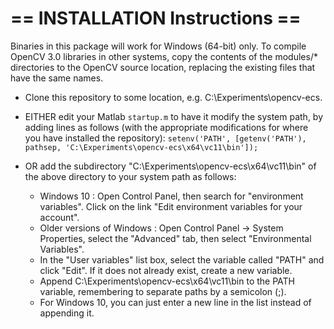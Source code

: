 ==   INSTALLATION Instructions   ==
===================================

Binaries in this package will work for Windows (64-bit) only. To compile OpenCV 3.0 libraries in other systems, copy the contents of the modules/* directories to the OpenCV source location, replacing the existing files that have the same names.

 *  Clone this repository to some location, e.g. C:\Experiments\opencv-ecs.
 *  EITHER edit your Matlab `startup.m` to have it modify the system path, by adding lines as follows (with the appropriate modifications for where you have installed the repository):
`setenv('PATH', [getenv('PATH'), pathsep, 'C:\Experiments\opencv-ecs\x64\vc11\bin']);`

 *  OR add the subdirectory "C:\Experiments\opencv-ecs\x64\vc11\bin" of the above directory to your system path as follows:
     -  Windows 10 : Open Control Panel, then search for "environment variables". Click on the link "Edit environment variables for your account".
     -  Older versions of Windows : Open Control Panel -> System Properties, select the "Advanced" tab, then select "Environmental Variables".
     -  In the "User variables" list box, select the variable called "PATH" and click "Edit". If it does not already exist, create a new variable.
     -  Append C:\Experiments\opencv-ecs\x64\vc11\bin to the PATH variable, remembering to separate paths by a semicolon (;).
     -  For Windows 10, you can just enter a new line in the list instead of appending it.
